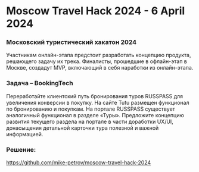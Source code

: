 # Moscow Travel Hack 2024 - 6 April 2024

### Московский туристический хакатон 2024
Участникам онлайн-этапа предстоит разработать концепцию продукта, решающего задачу их трека. Финалисты, прошедшие в офлайн-этап в Москве, создадут МVP, включающий в себя наработки из онлайн-этапа.

### Задача – BookingTech
Переработайте клиентский путь бронирования туров RUSSPASS для увеличения конверсии в покупку. На сайте Tutu размещен функционал по бронированию и покупкам. На портале RUSSPASS существует аналогичный функционал в разделе «Туры». Предложите концепцию развития текущего раздела на портале в части доработки UX/UI, донасыщения детальной карточки тура полезной и важной информацией.

### Решение:
https://github.com/mike-petrov/moscow-travel-hack-2024